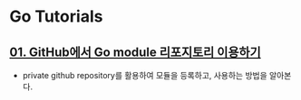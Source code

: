 # Go Tutorials 

## [01. GitHub에서 Go module 리포지토리 이용하기](./02_GoModule/README.md)

- private github repository를 활용하여 모듈을 등록하고, 사용하는 방법을 알아본다. 
